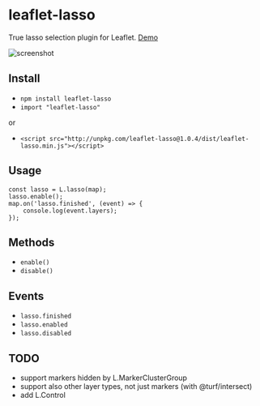# leaflet-lasso

True lasso selection plugin for Leaflet. [Demo](http://zakjan.github.io/leaflet-lasso/docs/index.html)

![screenshot](http://zakjan.github.io/leaflet-lasso/docs/screenshot.png)

## Install

- `npm install leaflet-lasso`
- `import "leaflet-lasso"`

or

- `<script src="http://unpkg.com/leaflet-lasso@1.0.4/dist/leaflet-lasso.min.js"></script>`

## Usage

```
const lasso = L.lasso(map);
lasso.enable();
map.on('lasso.finished', (event) => {
    console.log(event.layers);
});
```

## Methods

- `enable()`
- `disable()`

## Events

- `lasso.finished`
- `lasso.enabled`
- `lasso.disabled`

## TODO

- support markers hidden by L.MarkerClusterGroup
- support also other layer types, not just markers (with @turf/intersect)
- add L.Control